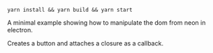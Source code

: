 `yarn install && yarn build && yarn start`

A minimal example showing how to manipulate the dom from neon in electron.

Creates a button and attaches a closure as a callback.
